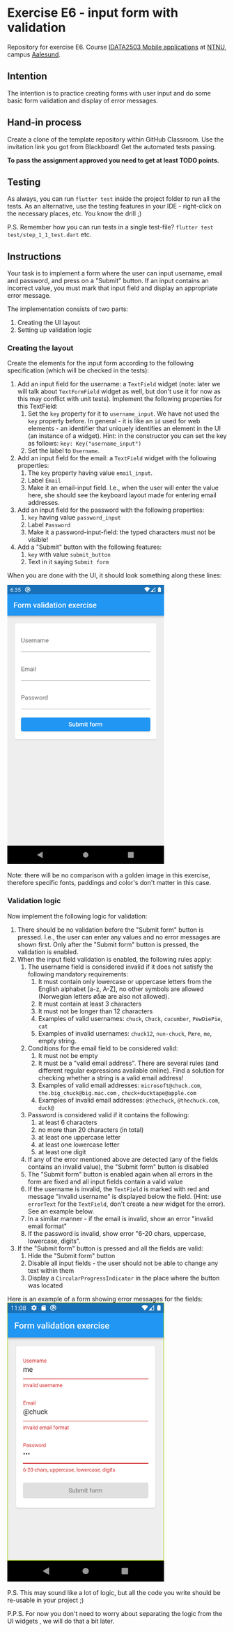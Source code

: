 # Exercise E6 - input form with validation

Repository for exercise E6.
Course [IDATA2503 Mobile applications](https://www.ntnu.edu/studies/courses/IDATA2503)
at [NTNU](https://ntnu.edu), campus [Aalesund](https://www.ntnu.edu/alesund).

## Intention

The intention is to practice creating forms with user input and do some basic form validation and
display of error messages.

## Hand-in process

Create a clone of the template repository within GitHub Classroom. Use the invitation link you got
from Blackboard! Get the automated tests passing.

**To pass the assignment approved you need to get at least TODO points.**

## Testing

As always, you can run `flutter test` inside the project folder to run all the tests. As an
alternative, use the testing features in your IDE - right-click on the necessary places, etc. You
know the drill ;)

P.S. Remember how you can run tests in a single test-file? `flutter test test/step_1_1_test.dart`
etc.

## Instructions

Your task is to implement a form where the user can input username, email and password, and press on
a "Submit" button. If an input contains an incorrect value, you must mark that input field and
display an appropriate error message.

The implementation consists of two parts:

1. Creating the UI layout
2. Setting up validation logic

### Creating the layout

Create the elements for the input form according to the following specification (which will be
checked in the tests):

1. Add an input field for the username: a `TextField` widget (note: later we will talk
   about `TextFormField` widget as well, but don't use it for now as this may conflict with unit
   tests). Implement the following properties for this TextField:
    1. Set the `key` property for it to `username_input`. We have not used the `key` property
       before. In general - it is like an `id` used for web elements - an identifier that uniquely
       identifies an element in the UI (an instance of a widget). Hint: in the constructor you can
       set the key as follows: `key: Key("username_input")`
    2. Set the label to `Username`.
2. Add an input field for the email: a `TextField` widget with the following properties:
    1. The `key` property having value `email_input`.
    2. Label `Email`
    4. Make it an email-input field. I.e., when the user will enter the value here, she should see
       the keyboard layout made for entering email addresses.
3. Add an input field for the password with the following properties:
    1. `key` having value `password_input`
    2. Label `Password`
    3. Make it a password-input-field: the typed characters must not be visible!
4. Add a "Submit" button with the following features:
    1. `key` with value `submit_button`
    2. Text in it saying `Submit form`

When you are done with the UI, it should look something along these lines:

<img width="360" src="screenshot.png"/>

Note: there will be no comparison with a golden image in this exercise, therefore specific fonts,
paddings and color's don't matter in this case.

### Validation logic

Now implement the following logic for validation:

1. There should be no validation before the "Submit form" button is pressed. I.e., the user can
   enter any values and no error messages are shown first. Only after the "Submit form" button is
   pressed, the validation is enabled.
2. When the input field validation is enabled, the following rules apply:
    1. The username field is considered invalid if it does not satisfy the following mandatory
       requirements:
        1. It must contain only lowercase or uppercase letters from the English alphabet [a-z, A-Z],
           no other symbols are allowed (Norwegian letters øåæ are also not allowed).
        2. It must contain at least 3 characters
        3. It must not be longer than 12 characters
        4. Examples of valid usernames: `chuck`, `Chuck`, `cucumber`, `PewDiePie`, `cat`
        5. Examples of invalid usernames: `chuck12`, `nun-chuck`, `Pære`, `me`, empty string.
    2. Conditions for the email field to be considered valid:
        1. It must not be empty
        2. It must be a "valid email address". There are several rules (and different regular
           expressions available online). Find a solution for checking whether a string is a valid
           email address!
        3. Examples of valid email addresses: `microsoft@chuck.com`, `the.big_chuck@big.mac.com`
           , `chuck+ducktape@apple.com`
        4. Examples of invalid email addresses: `@thechuck`, `@thechuck.com`, `duck@`
    3. Password is considered valid if it contains the following:
        1. at least 6 characters
        2. no more than 20 characters (in total)
        3. at least one uppercase letter
        4. at least one lowercase letter
        5. at least one digit
    4. If any of the error mentioned above are detected (any of the fields contains an invalid
       value), the "Submit form" button is disabled
    5. The "Submit form" button is enabled again when all errors in the form are fixed and all input
       fields contain a valid value
    6. If the username is invalid, the `TextField` is marked with red and message "invalid username"
       is displayed below the field. (Hint: use `errorText` for the `TextField`, don't create a new
       widget for the error). See an example below.
    7. In a similar manner - if the email is invalid, show an error "invalid email format"
    8. If the password is invalid, show error "6-20 chars, uppercase, lowercase, digits".
3. If the "Submit form" button is pressed and all the fields are valid:
    1. Hide the "Submit form" button
    2. Disable all input fields - the user should not be able to change any text within them
    3. Display a `CircularProgressIndicator` in the place where the button was located

Here is an example of a form showing error messages for the fields:
<img width="360" src="errors.png"/>


P.S. This may sound like a lot of logic, but all the code you write should be re-usable in your
project ;)

P.P.S. For now you don't need to worry about separating the logic from the UI widgets , we will do
that a bit later.